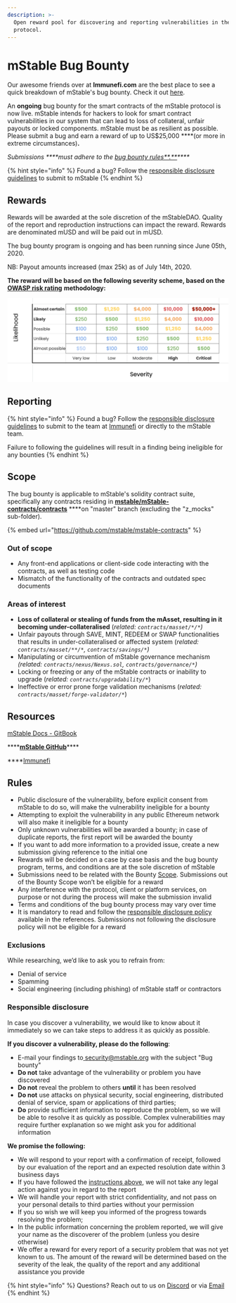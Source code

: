 ```yaml
---
description: >-
  Open reward pool for discovering and reporting vulnerabilities in the mStable
  protocol.
---
```


# mStable Bug Bounty

Our awesome friends over at **Immunefi.com** are the best place to see a quick breakdown of mStable's bug bounty. Check it out [here](https://immunefi.com/bounty/mstable/).

An **ongoing** bug bounty for the smart contracts of the mStable protocol is now live. mStable intends for hackers to look for smart contract vulnerabilities in our system that can lead to loss of collateral, unfair payouts or locked components. mStable must be as resilient as possible. Please submit a bug and earn a reward of up to US$25,000 ****\(or more in extreme circumstances\)**.** 

_Submissions ****must adhere to the_ [_bug bounty rules**.**_](mstable-bug-bounty.md#rules)_\*\*\*\*_

{% hint style="info" %}
Found a bug? Follow the [responsible disclosure guidelines](mstable-bug-bounty.md#responsible-disclosure) to submit to mStable
{% endhint %}

## **Rewards**

Rewards will be awarded at the sole discretion of the mStableDAO. Quality of the report and reproduction instructions can impact the reward. Rewards are denominated mUSD and will be paid out in mUSD.

The bug bounty program is ongoing and has been running since June 05th, 2020.

NB: Payout amounts increased \(max 25k\) as of July 14th, 2020. 

**The reward will be based on the following severity scheme, based on the** [**OWASP risk rating**](https://owasp.org/www-community/OWASP_Risk_Rating_Methodology) **methodology:**

![](../../.gitbook/assets/screen-shot-2021-01-30-at-1.05.59-pm.png)

## **Reporting**

{% hint style="info" %}
Found a bug? Follow the [responsible disclosure guidelines](mstable-bug-bounty.md#responsible-disclosure) to submit to the team at [Immunefi](https://immunefi.com/bounty/mstable/) or directly to the mStable team.

Failure to following the guidelines will result in a finding being ineligible for any bounties
{% endhint %}

## **Scope**

The bug bounty is applicable to mStable's solidity contract suite, specifically any contracts residing in [**mstable/mStable-contracts/contracts**](https://github.com/mstable/mStable-contracts/tree/master/contracts) ****on "master" branch \(excluding the "z\_mocks" sub-folder\).

{% embed url="https://github.com/mstable/mstable-contracts" %}

### Out of scope

* Any front-end applications or client-side code interacting with the contracts, as well as testing code
* Mismatch of the functionality of the contracts and outdated spec documents

### Areas of interest

* **Loss of collateral or stealing of funds from the mAsset, resulting in it becoming under-collateralised** \(_related: `contracts/masset/*/*`\)_
* Unfair payouts through SAVE, MINT, REDEEM or SWAP functionalities that results in under-collateralised or affected system \(_related: `contracts/masset/**/*`, `contracts/savings/*`\)_
* Manipulating or circumvention of mStable governance mechanism _\(related: `contracts/nexus/Nexus.sol`, `contracts/governance/*`\)_
* Locking or freezing or any of the mStable contracts or inability to upgrade \(_related: `contracts/upgradability/*`_\)
* Ineffective or error prone forge validation mechanisms \(_related: `contracts/masset/forge-validator/*`_\)

## Resources

[mStable Docs - GitBook](https://docs.mstable.org)

\*\*\*\*[**mStable GitHub**](https://github.com/mstable/mstable-contracts)\*\*\*\*

\*\*\*\*[Immunefi](https://immunefi.com/)

## Rules

* Public disclosure of the vulnerability, before explicit consent from mStable to do so, will make the vulnerability ineligible for a bounty
* Attempting to exploit the vulnerability in any public Ethereum network will also make it ineligible for a bounty
* Only unknown vulnerabilities will be awarded a bounty; in case of duplicate reports, the first report will be awarded the bounty
* If you want to add more information to a provided issue, create a new submission giving reference to the initial one
* Rewards will be decided on a case by case basis and the bug bounty program, terms, and conditions are at the sole discretion of mStable
* Submissions need to be related with the Bounty [Scope](mstable-bug-bounty.md#scope). Submissions out of the Bounty Scope won’t be eligible for a reward
* Any interference with the protocol, client or platform services, on purpose or not during the process will make the submission invalid
* Terms and conditions of the bug bounty process may vary over time
* It is mandatory to read and follow the [responsible disclosure policy](mstable-bug-bounty.md#responsible-disclosure) available in the references. Submissions not following the disclosure policy will not be eligible for a reward

### **Exclusions**

While researching, we’d like to ask you to refrain from:

* Denial of service
* Spamming
* Social engineering \(including phishing\) of mStable staff or contractors

### Responsible disclosure

In case you discover a vulnerability, we would like to know about it immediately so we can take steps to address it as quickly as possible.

**If you discover a vulnerability, please do the following**: 

* E-mail your findings to[ security@mstable.org](mailto:security@mstable.org) with the subject "Bug bounty"
* **Do not** take advantage of the vulnerability or problem you have discovered
* **Do not** reveal the problem to others **until** it has been resolved
* **Do not** use attacks on physical security, social engineering, distributed denial of service, spam or applications of third parties;
* **Do** provide sufficient information to reproduce the problem, so we will be able to resolve it as quickly as possible. Complex vulnerabilities may require further explanation so we might ask you for additional information

**We promise the following:** 

* We will respond to your report with a confirmation of receipt, followed by our evaluation of the report and an expected resolution date within 3 business days 
* If you have followed the [instructions above](mstable-bug-bounty.md#rules), we will not take any legal action against you in regard to the report
* We will handle your report with strict confidentiality, and not pass on your personal details to third parties without your permission
* If you so wish we will keep you informed of the progress towards resolving the problem;
* In the public information concerning the problem reported, we will give your name as the discoverer of the problem \(unless you desire otherwise\)
* We offer a reward for every report of a security problem that was not yet known to us. The amount of the reward will be determined based on the severity of the leak, the quality of the report and any additional assistance you provide



{% hint style="info" %}
Questions? Reach out to us on [Discord](https://discord.gg/7n3m7Tz) or via [Email](mailto:info@mstable.org)
{% endhint %}

